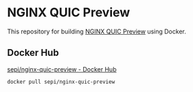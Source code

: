# NGINX QUIC Preview
This repository for building [NGINX QUIC Preview](https://quic.nginx.org/) using Docker.

## Docker Hub
[sepi/nginx-quic-preview - Docker Hub](https://hub.docker.com/repository/docker/sepi/nginx-quic-preview)
```bash
docker pull sepi/nginx-quic-preview
```


